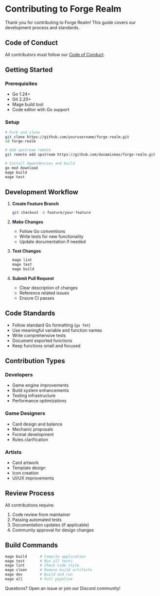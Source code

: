 # Contributing to Forge Realm

Thank you for contributing to Forge Realm! This guide covers our development process and standards.

## Code of Conduct

All contributors must follow our [Code of Conduct](CODE_OF_CONDUCT.md).

## Getting Started

### Prerequisites

- Go 1.24+
- Git 2.20+
- Mage build tool
- Code editor with Go support

### Setup

```bash
# Fork and clone
git clone https://github.com/yourusername/forge-realm.git
cd forge-realm

# Add upstream remote
git remote add upstream https://github.com/dunamismax/forge-realm.git

# Install dependencies and build
go mod download
mage build
mage test
```

## Development Workflow

1. **Create Feature Branch**
   ```bash
   git checkout -b feature/your-feature
   ```

2. **Make Changes**
   - Follow Go conventions
   - Write tests for new functionality
   - Update documentation if needed

3. **Test Changes**
   ```bash
   mage lint
   mage test
   mage build
   ```

4. **Submit Pull Request**
   - Clear description of changes
   - Reference related issues
   - Ensure CI passes

## Code Standards

- Follow standard Go formatting (`go fmt`)
- Use meaningful variable and function names
- Write comprehensive tests
- Document exported functions
- Keep functions small and focused

## Contribution Types

### Developers
- Game engine improvements
- Build system enhancements  
- Testing infrastructure
- Performance optimizations

### Game Designers
- Card design and balance
- Mechanic proposals
- Format development
- Rules clarification

### Artists
- Card artwork
- Template design
- Icon creation
- UI/UX improvements

## Review Process

All contributions require:
1. Code review from maintainer
2. Passing automated tests
3. Documentation updates (if applicable)
4. Community approval for design changes

## Build Commands

```bash
mage build      # Compile application
mage test       # Run all tests  
mage lint       # Check code style
mage clean      # Remove build artifacts
mage dev        # Build and run
mage all        # Full pipeline
```

Questions? Open an issue or join our Discord community!